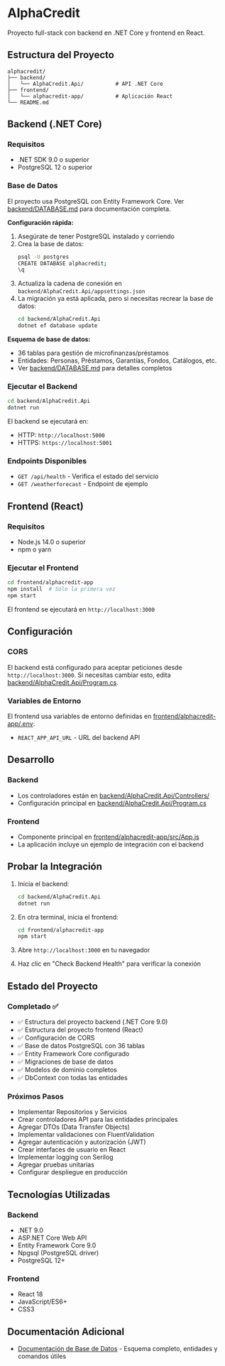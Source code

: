 # AlphaCredit

Proyecto full-stack con backend en .NET Core y frontend en React.

## Estructura del Proyecto

```
alphacredit/
├── backend/
│   └── AlphaCredit.Api/          # API .NET Core
├── frontend/
│   └── alphacredit-app/          # Aplicación React
└── README.md
```

## Backend (.NET Core)

### Requisitos
- .NET SDK 9.0 o superior
- PostgreSQL 12 o superior

### Base de Datos

El proyecto usa PostgreSQL con Entity Framework Core. Ver [backend/DATABASE.md](backend/DATABASE.md) para documentación completa.

**Configuración rápida:**

1. Asegúrate de tener PostgreSQL instalado y corriendo
2. Crea la base de datos:
   ```bash
   psql -U postgres
   CREATE DATABASE alphacredit;
   \q
   ```
3. Actualiza la cadena de conexión en `backend/AlphaCredit.Api/appsettings.json`
4. La migración ya está aplicada, pero si necesitas recrear la base de datos:
   ```bash
   cd backend/AlphaCredit.Api
   dotnet ef database update
   ```

**Esquema de base de datos:**
- 36 tablas para gestión de microfinanzas/préstamos
- Entidades: Personas, Préstamos, Garantías, Fondos, Catálogos, etc.
- Ver [backend/DATABASE.md](backend/DATABASE.md) para detalles completos

### Ejecutar el Backend

```bash
cd backend/AlphaCredit.Api
dotnet run
```

El backend se ejecutará en:
- HTTP: `http://localhost:5000`
- HTTPS: `https://localhost:5001`

### Endpoints Disponibles

- `GET /api/health` - Verifica el estado del servicio
- `GET /weatherforecast` - Endpoint de ejemplo

## Frontend (React)

### Requisitos
- Node.js 14.0 o superior
- npm o yarn

### Ejecutar el Frontend

```bash
cd frontend/alphacredit-app
npm install  # Solo la primera vez
npm start
```

El frontend se ejecutará en `http://localhost:3000`

## Configuración

### CORS
El backend está configurado para aceptar peticiones desde `http://localhost:3000`. Si necesitas cambiar esto, edita [backend/AlphaCredit.Api/Program.cs](backend/AlphaCredit.Api/Program.cs#L13).

### Variables de Entorno
El frontend usa variables de entorno definidas en [frontend/alphacredit-app/.env](frontend/alphacredit-app/.env):
- `REACT_APP_API_URL` - URL del backend API

## Desarrollo

### Backend
- Los controladores están en [backend/AlphaCredit.Api/Controllers/](backend/AlphaCredit.Api/Controllers/)
- Configuración principal en [backend/AlphaCredit.Api/Program.cs](backend/AlphaCredit.Api/Program.cs)

### Frontend
- Componente principal en [frontend/alphacredit-app/src/App.js](frontend/alphacredit-app/src/App.js)
- La aplicación incluye un ejemplo de integración con el backend

## Probar la Integración

1. Inicia el backend:
   ```bash
   cd backend/AlphaCredit.Api
   dotnet run
   ```

2. En otra terminal, inicia el frontend:
   ```bash
   cd frontend/alphacredit-app
   npm start
   ```

3. Abre `http://localhost:3000` en tu navegador
4. Haz clic en "Check Backend Health" para verificar la conexión

## Estado del Proyecto

### Completado ✅
- ✅ Estructura del proyecto backend (.NET Core 9.0)
- ✅ Estructura del proyecto frontend (React)
- ✅ Configuración de CORS
- ✅ Base de datos PostgreSQL con 36 tablas
- ✅ Entity Framework Core configurado
- ✅ Migraciones de base de datos
- ✅ Modelos de dominio completos
- ✅ DbContext con todas las entidades

### Próximos Pasos

- Implementar Repositorios y Servicios
- Crear controladores API para las entidades principales
- Agregar DTOs (Data Transfer Objects)
- Implementar validaciones con FluentValidation
- Agregar autenticación y autorización (JWT)
- Crear interfaces de usuario en React
- Implementar logging con Serilog
- Agregar pruebas unitarias
- Configurar despliegue en producción

## Tecnologías Utilizadas

### Backend
- .NET 9.0
- ASP.NET Core Web API
- Entity Framework Core 9.0
- Npgsql (PostgreSQL driver)
- PostgreSQL 12+

### Frontend
- React 18
- JavaScript/ES6+
- CSS3

## Documentación Adicional

- [Documentación de Base de Datos](backend/DATABASE.md) - Esquema completo, entidades y comandos útiles
